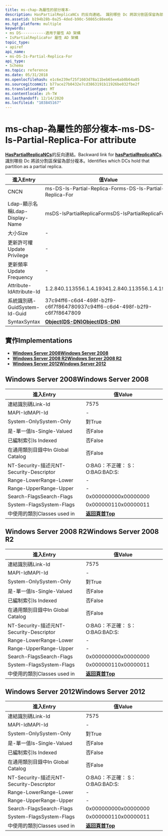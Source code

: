 ```yaml
---
title: ms-chap-為屬性的部分複本-
description: HasPartialReplicaNCs 的反向連結。 識別哪些 Dc 將該分割區保留為部分複本。
ms.assetid: b194b28b-0a25-4ded-b90c-50865c88ee6a
ms.tgt_platform: multiple
keywords:
- ms DS-----------適用于屬性 AD 架構
- IsPartialReplicaFor 屬性 AD 架構
topic_type:
- apiref
api_name:
- ms-DS-Is-Partial-Replica-For
api_type:
- Schema
ms.topic: reference
ms.date: 05/31/2018
ms.openlocfilehash: e1c6e239ef25f1603d78a11beb65ee6ab0b64a85
ms.sourcegitcommit: b77ace27b0432e7cd3863191b11926be032fbe2f
ms.translationtype: MT
ms.contentlocale: zh-TW
ms.lasthandoff: 12/14/2020
ms.locfileid: "103845167"
---
```

# <a name="ms-ds-is-partial-replica-for-attribute"></a><span data-ttu-id="f0c9f-106">ms-chap-為屬性的部分複本-</span><span class="sxs-lookup"><span data-stu-id="f0c9f-106">ms-DS-Is-Partial-Replica-For attribute</span></span>

<span data-ttu-id="f0c9f-107">[**HasPartialReplicaNCs**](a-haspartialreplicancs.md)的反向連結。</span><span class="sxs-lookup"><span data-stu-id="f0c9f-107">Backward link for [**hasPartialReplicaNCs**](a-haspartialreplicancs.md).</span></span> <span data-ttu-id="f0c9f-108">識別哪些 Dc 將該分割區保留為部分複本。</span><span class="sxs-lookup"><span data-stu-id="f0c9f-108">Identifies which DCs hold that partition as a partial replica.</span></span>



| <span data-ttu-id="f0c9f-109">進入</span><span class="sxs-lookup"><span data-stu-id="f0c9f-109">Entry</span></span> | <span data-ttu-id="f0c9f-110">值</span><span class="sxs-lookup"><span data-stu-id="f0c9f-110">Value</span></span> |
|-------------------|-----------------------------------------|
| <span data-ttu-id="f0c9f-111">CN</span><span class="sxs-lookup"><span data-stu-id="f0c9f-111">CN</span></span>                | <span data-ttu-id="f0c9f-112">ms-DS-Is-Partial-Replica-For</span><span class="sxs-lookup"><span data-stu-id="f0c9f-112">ms-DS-Is-Partial-Replica-For</span></span>            |
| <span data-ttu-id="f0c9f-113">Ldap-顯示名稱</span><span class="sxs-lookup"><span data-stu-id="f0c9f-113">Ldap-Display-Name</span></span> | <span data-ttu-id="f0c9f-114">msDS-IsPartialReplicaFor</span><span class="sxs-lookup"><span data-stu-id="f0c9f-114">msDS-IsPartialReplicaFor</span></span>                |
| <span data-ttu-id="f0c9f-115">大小</span><span class="sxs-lookup"><span data-stu-id="f0c9f-115">Size</span></span>              | \-                                      |
| <span data-ttu-id="f0c9f-116">更新許可權</span><span class="sxs-lookup"><span data-stu-id="f0c9f-116">Update Privilege</span></span>  | \-                                      |
| <span data-ttu-id="f0c9f-117">更新頻率</span><span class="sxs-lookup"><span data-stu-id="f0c9f-117">Update Frequency</span></span>  | \-                                      |
| <span data-ttu-id="f0c9f-118">Attribute-Id</span><span class="sxs-lookup"><span data-stu-id="f0c9f-118">Attribute-Id</span></span>      | <span data-ttu-id="f0c9f-119">1.2.840.113556.1.4.1934</span><span class="sxs-lookup"><span data-stu-id="f0c9f-119">1.2.840.113556.1.4.1934</span></span>                 |
| <span data-ttu-id="f0c9f-120">系統識別碼-Guid</span><span class="sxs-lookup"><span data-stu-id="f0c9f-120">System-Id-Guid</span></span>    | <span data-ttu-id="f0c9f-121">37c94ff6-c6d4-498f-b2f9-c6f7f8647809</span><span class="sxs-lookup"><span data-stu-id="f0c9f-121">37c94ff6-c6d4-498f-b2f9-c6f7f8647809</span></span>    |
| <span data-ttu-id="f0c9f-122">Syntax</span><span class="sxs-lookup"><span data-stu-id="f0c9f-122">Syntax</span></span>            | [<span data-ttu-id="f0c9f-123">**Object(DS-DN)**</span><span class="sxs-lookup"><span data-stu-id="f0c9f-123">**Object(DS-DN)**</span></span>](s-object-ds-dn.md) |



## <a name="implementations"></a><span data-ttu-id="f0c9f-124">實作</span><span class="sxs-lookup"><span data-stu-id="f0c9f-124">Implementations</span></span>

-   [<span data-ttu-id="f0c9f-125">**Windows Server 2008**</span><span class="sxs-lookup"><span data-stu-id="f0c9f-125">**Windows Server 2008**</span></span>](#windows-server-2008)
-   [<span data-ttu-id="f0c9f-126">**Windows Server 2008 R2**</span><span class="sxs-lookup"><span data-stu-id="f0c9f-126">**Windows Server 2008 R2**</span></span>](#windows-server-2008-r2)
-   [<span data-ttu-id="f0c9f-127">**Windows Server 2012**</span><span class="sxs-lookup"><span data-stu-id="f0c9f-127">**Windows Server 2012**</span></span>](#windows-server-2012)

## <a name="windows-server-2008"></a><span data-ttu-id="f0c9f-128">Windows Server 2008</span><span class="sxs-lookup"><span data-stu-id="f0c9f-128">Windows Server 2008</span></span>



| <span data-ttu-id="f0c9f-129">進入</span><span class="sxs-lookup"><span data-stu-id="f0c9f-129">Entry</span></span> | <span data-ttu-id="f0c9f-130">值</span><span class="sxs-lookup"><span data-stu-id="f0c9f-130">Value</span></span> |
|------------------------|---------------------------------|
| <span data-ttu-id="f0c9f-131">連結識別碼</span><span class="sxs-lookup"><span data-stu-id="f0c9f-131">Link-Id</span></span>                | <span data-ttu-id="f0c9f-132">75</span><span class="sxs-lookup"><span data-stu-id="f0c9f-132">75</span></span>                              |
| <span data-ttu-id="f0c9f-133">MAPI-Id</span><span class="sxs-lookup"><span data-stu-id="f0c9f-133">MAPI-Id</span></span>                | \-                              |
| <span data-ttu-id="f0c9f-134">System-Only</span><span class="sxs-lookup"><span data-stu-id="f0c9f-134">System-Only</span></span>            | <span data-ttu-id="f0c9f-135">對</span><span class="sxs-lookup"><span data-stu-id="f0c9f-135">True</span></span>                            |
| <span data-ttu-id="f0c9f-136">是-單一值</span><span class="sxs-lookup"><span data-stu-id="f0c9f-136">Is-Single-Valued</span></span>       | <span data-ttu-id="f0c9f-137">否</span><span class="sxs-lookup"><span data-stu-id="f0c9f-137">False</span></span>                           |
| <span data-ttu-id="f0c9f-138">已編制索引</span><span class="sxs-lookup"><span data-stu-id="f0c9f-138">Is Indexed</span></span>             | <span data-ttu-id="f0c9f-139">否</span><span class="sxs-lookup"><span data-stu-id="f0c9f-139">False</span></span>                           |
| <span data-ttu-id="f0c9f-140">在通用類別目錄中</span><span class="sxs-lookup"><span data-stu-id="f0c9f-140">In Global Catalog</span></span>      | <span data-ttu-id="f0c9f-141">否</span><span class="sxs-lookup"><span data-stu-id="f0c9f-141">False</span></span>                           |
| <span data-ttu-id="f0c9f-142">NT-Security-描述元</span><span class="sxs-lookup"><span data-stu-id="f0c9f-142">NT-Security-Descriptor</span></span> | <span data-ttu-id="f0c9f-143">O:BAG：不正確： S：</span><span class="sxs-lookup"><span data-stu-id="f0c9f-143">O:BAG:BAD:S:</span></span>                    |
| <span data-ttu-id="f0c9f-144">Range-Lower</span><span class="sxs-lookup"><span data-stu-id="f0c9f-144">Range-Lower</span></span>            | \-                              |
| <span data-ttu-id="f0c9f-145">Range-Upper</span><span class="sxs-lookup"><span data-stu-id="f0c9f-145">Range-Upper</span></span>            | \-                              |
| <span data-ttu-id="f0c9f-146">Search-Flags</span><span class="sxs-lookup"><span data-stu-id="f0c9f-146">Search-Flags</span></span>           | <span data-ttu-id="f0c9f-147">0x00000000</span><span class="sxs-lookup"><span data-stu-id="f0c9f-147">0x00000000</span></span>                      |
| <span data-ttu-id="f0c9f-148">System-Flags</span><span class="sxs-lookup"><span data-stu-id="f0c9f-148">System-Flags</span></span>           | <span data-ttu-id="f0c9f-149">0x00000011</span><span class="sxs-lookup"><span data-stu-id="f0c9f-149">0x00000011</span></span>                      |
| <span data-ttu-id="f0c9f-150">中使用的類別</span><span class="sxs-lookup"><span data-stu-id="f0c9f-150">Classes used in</span></span>        | [<span data-ttu-id="f0c9f-151">**返回頁首**</span><span class="sxs-lookup"><span data-stu-id="f0c9f-151">**Top**</span></span>](c-top.md)<br/> |



## <a name="windows-server-2008-r2"></a><span data-ttu-id="f0c9f-152">Windows Server 2008 R2</span><span class="sxs-lookup"><span data-stu-id="f0c9f-152">Windows Server 2008 R2</span></span>



| <span data-ttu-id="f0c9f-153">進入</span><span class="sxs-lookup"><span data-stu-id="f0c9f-153">Entry</span></span> | <span data-ttu-id="f0c9f-154">值</span><span class="sxs-lookup"><span data-stu-id="f0c9f-154">Value</span></span> |
|------------------------|---------------------------------|
| <span data-ttu-id="f0c9f-155">連結識別碼</span><span class="sxs-lookup"><span data-stu-id="f0c9f-155">Link-Id</span></span>                | <span data-ttu-id="f0c9f-156">75</span><span class="sxs-lookup"><span data-stu-id="f0c9f-156">75</span></span>                              |
| <span data-ttu-id="f0c9f-157">MAPI-Id</span><span class="sxs-lookup"><span data-stu-id="f0c9f-157">MAPI-Id</span></span>                | \-                              |
| <span data-ttu-id="f0c9f-158">System-Only</span><span class="sxs-lookup"><span data-stu-id="f0c9f-158">System-Only</span></span>            | <span data-ttu-id="f0c9f-159">對</span><span class="sxs-lookup"><span data-stu-id="f0c9f-159">True</span></span>                            |
| <span data-ttu-id="f0c9f-160">是-單一值</span><span class="sxs-lookup"><span data-stu-id="f0c9f-160">Is-Single-Valued</span></span>       | <span data-ttu-id="f0c9f-161">否</span><span class="sxs-lookup"><span data-stu-id="f0c9f-161">False</span></span>                           |
| <span data-ttu-id="f0c9f-162">已編制索引</span><span class="sxs-lookup"><span data-stu-id="f0c9f-162">Is Indexed</span></span>             | <span data-ttu-id="f0c9f-163">否</span><span class="sxs-lookup"><span data-stu-id="f0c9f-163">False</span></span>                           |
| <span data-ttu-id="f0c9f-164">在通用類別目錄中</span><span class="sxs-lookup"><span data-stu-id="f0c9f-164">In Global Catalog</span></span>      | <span data-ttu-id="f0c9f-165">否</span><span class="sxs-lookup"><span data-stu-id="f0c9f-165">False</span></span>                           |
| <span data-ttu-id="f0c9f-166">NT-Security-描述元</span><span class="sxs-lookup"><span data-stu-id="f0c9f-166">NT-Security-Descriptor</span></span> | <span data-ttu-id="f0c9f-167">O:BAG：不正確： S：</span><span class="sxs-lookup"><span data-stu-id="f0c9f-167">O:BAG:BAD:S:</span></span>                    |
| <span data-ttu-id="f0c9f-168">Range-Lower</span><span class="sxs-lookup"><span data-stu-id="f0c9f-168">Range-Lower</span></span>            | \-                              |
| <span data-ttu-id="f0c9f-169">Range-Upper</span><span class="sxs-lookup"><span data-stu-id="f0c9f-169">Range-Upper</span></span>            | \-                              |
| <span data-ttu-id="f0c9f-170">Search-Flags</span><span class="sxs-lookup"><span data-stu-id="f0c9f-170">Search-Flags</span></span>           | <span data-ttu-id="f0c9f-171">0x00000000</span><span class="sxs-lookup"><span data-stu-id="f0c9f-171">0x00000000</span></span>                      |
| <span data-ttu-id="f0c9f-172">System-Flags</span><span class="sxs-lookup"><span data-stu-id="f0c9f-172">System-Flags</span></span>           | <span data-ttu-id="f0c9f-173">0x00000011</span><span class="sxs-lookup"><span data-stu-id="f0c9f-173">0x00000011</span></span>                      |
| <span data-ttu-id="f0c9f-174">中使用的類別</span><span class="sxs-lookup"><span data-stu-id="f0c9f-174">Classes used in</span></span>        | [<span data-ttu-id="f0c9f-175">**返回頁首**</span><span class="sxs-lookup"><span data-stu-id="f0c9f-175">**Top**</span></span>](c-top.md)<br/> |



## <a name="windows-server-2012"></a><span data-ttu-id="f0c9f-176">Windows Server 2012</span><span class="sxs-lookup"><span data-stu-id="f0c9f-176">Windows Server 2012</span></span>



| <span data-ttu-id="f0c9f-177">進入</span><span class="sxs-lookup"><span data-stu-id="f0c9f-177">Entry</span></span> | <span data-ttu-id="f0c9f-178">值</span><span class="sxs-lookup"><span data-stu-id="f0c9f-178">Value</span></span> |
|------------------------|---------------------------------|
| <span data-ttu-id="f0c9f-179">連結識別碼</span><span class="sxs-lookup"><span data-stu-id="f0c9f-179">Link-Id</span></span>                | <span data-ttu-id="f0c9f-180">75</span><span class="sxs-lookup"><span data-stu-id="f0c9f-180">75</span></span>                              |
| <span data-ttu-id="f0c9f-181">MAPI-Id</span><span class="sxs-lookup"><span data-stu-id="f0c9f-181">MAPI-Id</span></span>                | \-                              |
| <span data-ttu-id="f0c9f-182">System-Only</span><span class="sxs-lookup"><span data-stu-id="f0c9f-182">System-Only</span></span>            | <span data-ttu-id="f0c9f-183">對</span><span class="sxs-lookup"><span data-stu-id="f0c9f-183">True</span></span>                            |
| <span data-ttu-id="f0c9f-184">是-單一值</span><span class="sxs-lookup"><span data-stu-id="f0c9f-184">Is-Single-Valued</span></span>       | <span data-ttu-id="f0c9f-185">否</span><span class="sxs-lookup"><span data-stu-id="f0c9f-185">False</span></span>                           |
| <span data-ttu-id="f0c9f-186">已編制索引</span><span class="sxs-lookup"><span data-stu-id="f0c9f-186">Is Indexed</span></span>             | <span data-ttu-id="f0c9f-187">否</span><span class="sxs-lookup"><span data-stu-id="f0c9f-187">False</span></span>                           |
| <span data-ttu-id="f0c9f-188">在通用類別目錄中</span><span class="sxs-lookup"><span data-stu-id="f0c9f-188">In Global Catalog</span></span>      | <span data-ttu-id="f0c9f-189">否</span><span class="sxs-lookup"><span data-stu-id="f0c9f-189">False</span></span>                           |
| <span data-ttu-id="f0c9f-190">NT-Security-描述元</span><span class="sxs-lookup"><span data-stu-id="f0c9f-190">NT-Security-Descriptor</span></span> | <span data-ttu-id="f0c9f-191">O:BAG：不正確： S：</span><span class="sxs-lookup"><span data-stu-id="f0c9f-191">O:BAG:BAD:S:</span></span>                    |
| <span data-ttu-id="f0c9f-192">Range-Lower</span><span class="sxs-lookup"><span data-stu-id="f0c9f-192">Range-Lower</span></span>            | \-                              |
| <span data-ttu-id="f0c9f-193">Range-Upper</span><span class="sxs-lookup"><span data-stu-id="f0c9f-193">Range-Upper</span></span>            | \-                              |
| <span data-ttu-id="f0c9f-194">Search-Flags</span><span class="sxs-lookup"><span data-stu-id="f0c9f-194">Search-Flags</span></span>           | <span data-ttu-id="f0c9f-195">0x00000000</span><span class="sxs-lookup"><span data-stu-id="f0c9f-195">0x00000000</span></span>                      |
| <span data-ttu-id="f0c9f-196">System-Flags</span><span class="sxs-lookup"><span data-stu-id="f0c9f-196">System-Flags</span></span>           | <span data-ttu-id="f0c9f-197">0x00000011</span><span class="sxs-lookup"><span data-stu-id="f0c9f-197">0x00000011</span></span>                      |
| <span data-ttu-id="f0c9f-198">中使用的類別</span><span class="sxs-lookup"><span data-stu-id="f0c9f-198">Classes used in</span></span>        | [<span data-ttu-id="f0c9f-199">**返回頁首**</span><span class="sxs-lookup"><span data-stu-id="f0c9f-199">**Top**</span></span>](c-top.md)<br/> |



 

 





